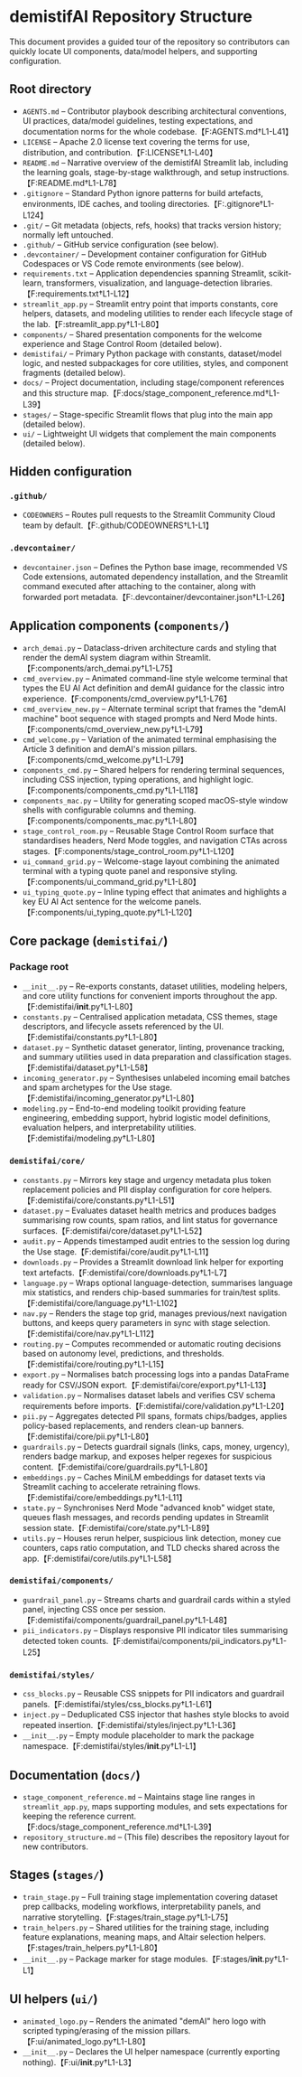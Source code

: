 # demistifAI Repository Structure

This document provides a guided tour of the repository so contributors can quickly locate UI components, data/model helpers, and supporting configuration.

## Root directory
- `AGENTS.md` – Contributor playbook describing architectural conventions, UI practices, data/model guidelines, testing expectations, and documentation norms for the whole codebase.【F:AGENTS.md†L1-L41】
- `LICENSE` – Apache 2.0 license text covering the terms for use, distribution, and contribution.【F:LICENSE†L1-L40】
- `README.md` – Narrative overview of the demistifAI Streamlit lab, including the learning goals, stage-by-stage walkthrough, and setup instructions.【F:README.md†L1-L78】
- `.gitignore` – Standard Python ignore patterns for build artefacts, environments, IDE caches, and tooling directories.【F:.gitignore†L1-L124】
- `.git/` – Git metadata (objects, refs, hooks) that tracks version history; normally left untouched.
- `.github/` – GitHub service configuration (see below).
- `.devcontainer/` – Development container configuration for GitHub Codespaces or VS Code remote environments (see below).
- `requirements.txt` – Application dependencies spanning Streamlit, scikit-learn, transformers, visualization, and language-detection libraries.【F:requirements.txt†L1-L12】
- `streamlit_app.py` – Streamlit entry point that imports constants, core helpers, datasets, and modeling utilities to render each lifecycle stage of the lab.【F:streamlit_app.py†L1-L80】
- `components/` – Shared presentation components for the welcome experience and Stage Control Room (detailed below).
- `demistifai/` – Primary Python package with constants, dataset/model logic, and nested subpackages for core utilities, styles, and component fragments (detailed below).
- `docs/` – Project documentation, including stage/component references and this structure map.【F:docs/stage_component_reference.md†L1-L39】
- `stages/` – Stage-specific Streamlit flows that plug into the main app (detailed below).
- `ui/` – Lightweight UI widgets that complement the main components (detailed below).

## Hidden configuration
### `.github/`
- `CODEOWNERS` – Routes pull requests to the Streamlit Community Cloud team by default.【F:.github/CODEOWNERS†L1-L1】

### `.devcontainer/`
- `devcontainer.json` – Defines the Python base image, recommended VS Code extensions, automated dependency installation, and the Streamlit command executed after attaching to the container, along with forwarded port metadata.【F:.devcontainer/devcontainer.json†L1-L26】

## Application components (`components/`)
- `arch_demai.py` – Dataclass-driven architecture cards and styling that render the demAI system diagram within Streamlit.【F:components/arch_demai.py†L1-L75】
- `cmd_overview.py` – Animated command-line style welcome terminal that types the EU AI Act definition and demAI guidance for the classic intro experience.【F:components/cmd_overview.py†L1-L76】
- `cmd_overview_new.py` – Alternate terminal script that frames the "demAI machine" boot sequence with staged prompts and Nerd Mode hints.【F:components/cmd_overview_new.py†L1-L79】
- `cmd_welcome.py` – Variation of the animated terminal emphasising the Article 3 definition and demAI's mission pillars.【F:components/cmd_welcome.py†L1-L79】
- `components_cmd.py` – Shared helpers for rendering terminal sequences, including CSS injection, typing operations, and highlight logic.【F:components/components_cmd.py†L1-L118】
- `components_mac.py` – Utility for generating scoped macOS-style window shells with configurable columns and theming.【F:components/components_mac.py†L1-L80】
- `stage_control_room.py` – Reusable Stage Control Room surface that standardises headers, Nerd Mode toggles, and navigation CTAs across stages.【F:components/stage_control_room.py†L1-L120】
- `ui_command_grid.py` – Welcome-stage layout combining the animated terminal with a typing quote panel and responsive styling.【F:components/ui_command_grid.py†L1-L80】
- `ui_typing_quote.py` – Inline typing effect that animates and highlights a key EU AI Act sentence for the welcome panels.【F:components/ui_typing_quote.py†L1-L120】

## Core package (`demistifai/`)
### Package root
- `__init__.py` – Re-exports constants, dataset utilities, modeling helpers, and core utility functions for convenient imports throughout the app.【F:demistifai/__init__.py†L1-L80】
- `constants.py` – Centralised application metadata, CSS themes, stage descriptors, and lifecycle assets referenced by the UI.【F:demistifai/constants.py†L1-L80】
- `dataset.py` – Synthetic dataset generator, linting, provenance tracking, and summary utilities used in data preparation and classification stages.【F:demistifai/dataset.py†L1-L58】
- `incoming_generator.py` – Synthesises unlabeled incoming email batches and spam archetypes for the Use stage.【F:demistifai/incoming_generator.py†L1-L80】
- `modeling.py` – End-to-end modeling toolkit providing feature engineering, embedding support, hybrid logistic model definitions, evaluation helpers, and interpretability utilities.【F:demistifai/modeling.py†L1-L80】

### `demistifai/core/`
- `constants.py` – Mirrors key stage and urgency metadata plus token replacement policies and PII display configuration for core helpers.【F:demistifai/core/constants.py†L1-L51】
- `dataset.py` – Evaluates dataset health metrics and produces badges summarising row counts, spam ratios, and lint status for governance surfaces.【F:demistifai/core/dataset.py†L1-L52】
- `audit.py` – Appends timestamped audit entries to the session log during the Use stage.【F:demistifai/core/audit.py†L1-L11】
- `downloads.py` – Provides a Streamlit download link helper for exporting text artefacts.【F:demistifai/core/downloads.py†L1-L7】
- `language.py` – Wraps optional language-detection, summarises language mix statistics, and renders chip-based summaries for train/test splits.【F:demistifai/core/language.py†L1-L102】
- `nav.py` – Renders the stage top grid, manages previous/next navigation buttons, and keeps query parameters in sync with stage selection.【F:demistifai/core/nav.py†L1-L112】
- `routing.py` – Computes recommended or automatic routing decisions based on autonomy level, predictions, and thresholds.【F:demistifai/core/routing.py†L1-L15】
- `export.py` – Normalises batch processing logs into a pandas DataFrame ready for CSV/JSON export.【F:demistifai/core/export.py†L1-L13】
- `validation.py` – Normalises dataset labels and verifies CSV schema requirements before imports.【F:demistifai/core/validation.py†L1-L20】
- `pii.py` – Aggregates detected PII spans, formats chips/badges, applies policy-based replacements, and renders clean-up banners.【F:demistifai/core/pii.py†L1-L80】
- `guardrails.py` – Detects guardrail signals (links, caps, money, urgency), renders badge markup, and exposes helper regexes for suspicious content.【F:demistifai/core/guardrails.py†L1-L80】
- `embeddings.py` – Caches MiniLM embeddings for dataset texts via Streamlit caching to accelerate retraining flows.【F:demistifai/core/embeddings.py†L1-L11】
- `state.py` – Synchronises Nerd Mode "advanced knob" widget state, queues flash messages, and records pending updates in Streamlit session state.【F:demistifai/core/state.py†L1-L89】
- `utils.py` – Houses rerun helper, suspicious link detection, money cue counters, caps ratio computation, and TLD checks shared across the app.【F:demistifai/core/utils.py†L1-L58】

### `demistifai/components/`
- `guardrail_panel.py` – Streams charts and guardrail cards within a styled panel, injecting CSS once per session.【F:demistifai/components/guardrail_panel.py†L1-L48】
- `pii_indicators.py` – Displays responsive PII indicator tiles summarising detected token counts.【F:demistifai/components/pii_indicators.py†L1-L25】

### `demistifai/styles/`
- `css_blocks.py` – Reusable CSS snippets for PII indicators and guardrail panels.【F:demistifai/styles/css_blocks.py†L1-L61】
- `inject.py` – Deduplicated CSS injector that hashes style blocks to avoid repeated insertion.【F:demistifai/styles/inject.py†L1-L36】
- `__init__.py` – Empty module placeholder to mark the package namespace.【F:demistifai/styles/__init__.py†L1-L1】

## Documentation (`docs/`)
- `stage_component_reference.md` – Maintains stage line ranges in `streamlit_app.py`, maps supporting modules, and sets expectations for keeping the reference current.【F:docs/stage_component_reference.md†L1-L39】
- `repository_structure.md` – (This file) describes the repository layout for new contributors.

## Stages (`stages/`)
- `train_stage.py` – Full training stage implementation covering dataset prep callbacks, modeling workflows, interpretability panels, and narrative storytelling.【F:stages/train_stage.py†L1-L75】
- `train_helpers.py` – Shared utilities for the training stage, including feature explanations, meaning maps, and Altair selection helpers.【F:stages/train_helpers.py†L1-L80】
- `__init__.py` – Package marker for stage modules.【F:stages/__init__.py†L1-L1】

## UI helpers (`ui/`)
- `animated_logo.py` – Renders the animated "demAI" hero logo with scripted typing/erasing of the mission pillars.【F:ui/animated_logo.py†L1-L80】
- `__init__.py` – Declares the UI helper namespace (currently exporting nothing).【F:ui/__init__.py†L1-L3】
